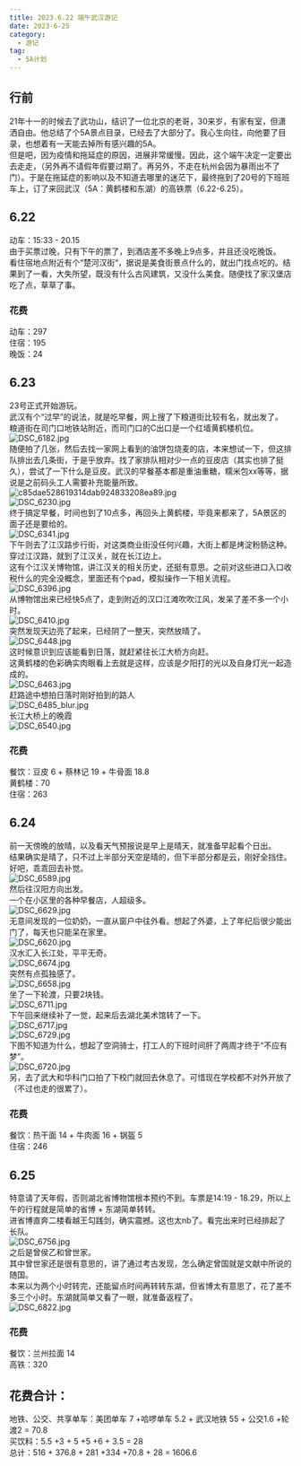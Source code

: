 ```yaml
---
title: 2023.6.22 端午武汉游记
date: 2023-6-25
category:
  - 游记
tag:
  - 5A计划
---
```

## 行前
21年十一的时候去了武功山，结识了一位北京的老哥，30来岁，有家有室，但潇洒自由。他总结了个5A景点目录，已经去了大部分了。我心生向往，向他要了目录，也想着有一天能去掉所有感兴趣的5A。<br />但是吧，因为疫情和拖延症的原因，进展非常缓慢。因此，这个端午决定一定要出去走走，（另外再不请假年假要过期了。再另外，不走在杭州会因为暴雨出不了门）。于是在拖延症的影响以及不知道去哪里的迷茫下，最终拖到了20号的下班班车上，订了来回武汉（5A：黄鹤楼和东湖）的高铁票（6.22-6.25）。
## 6.22
动车：15:33 - 20.15<br />由于买票过晚，只有下午的票了，到酒店差不多晚上9点多，并且还没吃晚饭。<br />看住宿地点附近有个“楚河汉街“，据说是美食街景点什么的，就出门找点吃的。结果到了一看，大失所望，既没有什么古风建筑，又没什么美食。随便找了家汉堡店吃了点，草草了事。

### 花费
动车：297<br />住宿：195<br />晚饭：24

## 6.23
23号正式开始游玩。<br />武汉有个“过早”的说法，就是吃早餐，网上搜了下粮道街比较有名，就出发了。<br />粮道街在司门口地铁站附近，而司门口的C出口是一个红墙黄鹤楼机位。<br />![DSC_6182.jpg](https://cdn.nlark.com/yuque/0/2023/jpeg/21640823/1687797869901-000a0c62-1718-42aa-b59b-2818f5bfd808.jpeg#averageHue=%23e7ebe8&clientId=u685799b4-c352-4&from=paste&height=2677&id=u7d5bf3f1&originHeight=4016&originWidth=6016&originalType=binary&ratio=1.5&rotation=0&showTitle=false&size=989948&status=done&style=none&taskId=u9eb28e23-48f0-489f-8e61-ceefca13c52&title=&width=4010.6666666666665)<br />随便拍了几张，然后去找一家网上看到的油饼包烧麦的店，本来想试一下，但这排队排出去几条街，于是乎放弃。找了家排队相对少一点的豆皮店（其实也排了挺久），尝试了一下什么是豆皮。武汉的早餐基本都是重油重糖，糯米包xx等等，据说是之前码头工人需要补充能量所致。<br />![c85dae528619314dab924833208ea89.jpg](https://cdn.nlark.com/yuque/0/2023/jpeg/21640823/1687797736828-0ec842be-ea18-4783-bc34-c5692a9c1d0a.jpeg#averageHue=%23838970&clientId=u685799b4-c352-4&from=paste&height=853&id=u5f8577a7&originHeight=1280&originWidth=1706&originalType=binary&ratio=1.5&rotation=0&showTitle=false&size=546569&status=done&style=none&taskId=u0f576b16-a180-4c9a-ba35-699532c3796&title=&width=1137.3333333333333)<br />![DSC_6230.jpg](https://cdn.nlark.com/yuque/0/2023/jpeg/21640823/1687798074878-05d87dfa-76a2-43ce-a9d9-1e8ac30c8d1a.jpeg#averageHue=%23667373&clientId=u685799b4-c352-4&from=paste&height=2677&id=uf276d658&originHeight=4016&originWidth=6016&originalType=binary&ratio=1.5&rotation=0&showTitle=false&size=1077371&status=done&style=none&taskId=u5aa1b0f0-74ef-4ba0-ac31-06d3f578068&title=&width=4010.6666666666665)<br />终于搞定早餐，时间也到了10点多，再回头上黄鹤楼，毕竟来都来了，5A景区的面子还是要给的。<br />![DSC_6341.jpg](https://cdn.nlark.com/yuque/0/2023/jpeg/21640823/1687798951114-c4fb28c4-7237-4624-8515-cfff42eb6575.jpeg#averageHue=%23a3afb4&clientId=u685799b4-c352-4&from=paste&height=2486&id=u63c1314c&originHeight=3729&originWidth=5522&originalType=binary&ratio=1.5&rotation=0&showTitle=false&size=1521421&status=done&style=none&taskId=ufd1d1020-c923-4c47-a3f4-c6f60081347&title=&width=3681.3333333333335)<br />下午则去了江汉路步行街，对这类商业街没任何兴趣，大街上都是烤淀粉肠这种。<br />穿过江汉路，就到了江汉关，就在长江边上。<br />这有个江汉关博物馆，讲江汉关的相关历史，还挺有意思。之前对这些进口入口收税什么的完全没概念，里面还有个pad，模拟操作一下相关流程。<br />![DSC_6396.jpg](https://cdn.nlark.com/yuque/0/2023/jpeg/21640823/1687799175046-0c746ee7-b9d9-4dfe-9ac7-26c85e98e757.jpeg#averageHue=%23c2c5c4&clientId=u685799b4-c352-4&from=paste&height=2665&id=uc86e84c5&originHeight=3998&originWidth=5733&originalType=binary&ratio=1.5&rotation=0&showTitle=false&size=1437622&status=done&style=none&taskId=uf153aad6-2ed3-449e-bcac-5ccf82ed292&title=&width=3822)<br />从博物馆出来已经快5点了，走到附近的汉口江滩吹吹江风，发呆了差不多一个小时。<br />![DSC_6410.jpg](https://cdn.nlark.com/yuque/0/2023/jpeg/21640823/1687799304563-6e91f3ba-2ba2-486f-8186-508ff6992f2a.jpeg#averageHue=%237a807f&clientId=u685799b4-c352-4&from=paste&height=2113&id=ue599fb8a&originHeight=3170&originWidth=5635&originalType=binary&ratio=1.5&rotation=0&showTitle=false&size=1151772&status=done&style=none&taskId=u98924b53-25aa-40c9-ad90-bb8b13b405d&title=&width=3756.6666666666665)<br />突然发现天边亮了起来，已经阴了一整天，突然放晴了。<br />![DSC_6448.jpg](https://cdn.nlark.com/yuque/0/2023/jpeg/21640823/1687799543209-fe2f8f98-29f9-4659-9256-991444e594a4.jpeg#averageHue=%23729eb4&clientId=u685799b4-c352-4&from=paste&height=2501&id=u6e7f8445&originHeight=3751&originWidth=5594&originalType=binary&ratio=1.5&rotation=0&showTitle=false&size=906589&status=done&style=none&taskId=ue83c2378-1ce9-4de1-9900-74c2877a8c6&title=&width=3729.3333333333335)<br />这时候意识到应该能看到日落，就赶紧往长江大桥方向赶。<br />这黄鹤楼的色彩确实肉眼看上去就是这样，应该是夕阳打的光以及自身灯光一起造成的。<br />![DSC_6463.jpg](https://cdn.nlark.com/yuque/0/2023/jpeg/21640823/1687799596069-99d9571c-0006-44c7-af7a-dee074bc8441.jpeg#averageHue=%230f110e&clientId=u685799b4-c352-4&from=paste&height=2306&id=uc7f00bf6&originHeight=3459&originWidth=5181&originalType=binary&ratio=1.5&rotation=0&showTitle=false&size=1498071&status=done&style=none&taskId=u870096ba-e0cb-4e0a-968a-86e0905c54b&title=&width=3454)<br />赶路途中想拍日落时刚好拍到的路人<br />![DSC_6485_blur.jpg](https://cdn.nlark.com/yuque/0/2023/jpeg/21640823/1687799602560-8b8c8c76-3cd0-4f20-a78f-a47f53d651f4.jpeg#averageHue=%23141a1d&clientId=u685799b4-c352-4&from=paste&height=2076&id=u3f017418&originHeight=3114&originWidth=5536&originalType=binary&ratio=1.5&rotation=0&showTitle=false&size=741013&status=done&style=none&taskId=u881ad790-d55c-41a3-9a8a-48e9574550b&title=&width=3690.6666666666665)<br />长江大桥上的晚霞<br />![DSC_6540.jpg](https://cdn.nlark.com/yuque/0/2023/jpeg/21640823/1687799707950-0728b8c6-56a4-4ada-9157-9456a24f7d53.jpeg#averageHue=%23324059&clientId=u685799b4-c352-4&from=paste&height=2086&id=u344bdb64&originHeight=3129&originWidth=5563&originalType=binary&ratio=1.5&rotation=0&showTitle=false&size=799617&status=done&style=none&taskId=ub8618bbb-2505-4094-b27f-16d8bc1c001&title=&width=3708.6666666666665)

### 花费
餐饮：豆皮 6 + 蔡林记 19 + 牛骨面 18.8<br />黄鹤楼：70<br />住宿：263

## 6.24
前一天傍晚的放晴，以及看天气预报说是早上是晴天，就准备早起看个日出。<br />结果确实是晴了，只不过上半部分天空是晴的，但下半部分都是云，刚好全挡住。好吧，乖乖回去补觉。<br />![DSC_6589.jpg](https://cdn.nlark.com/yuque/0/2023/jpeg/21640823/1687872254590-c525d878-074d-4f77-ad44-7e64ad882949.jpeg#averageHue=%234d5d68&clientId=u82df5c0d-4149-4&from=paste&height=1729&id=uc2ae3f32&originHeight=2594&originWidth=4611&originalType=binary&ratio=1.5&rotation=0&showTitle=false&size=347409&status=done&style=none&taskId=u57428bbf-ff3b-4044-912a-aad3cd3f56b&title=&width=3074)<br />然后往汉阳方向出发。<br />一个在小区里的各种早餐店，人超级多。<br />![DSC_6629.jpg](https://cdn.nlark.com/yuque/0/2023/jpeg/21640823/1687875873938-ce456705-5f96-4ef5-8c40-88aeb93d60bf.jpeg#averageHue=%23abb2b0&clientId=u82df5c0d-4149-4&from=paste&height=2677&id=u867d2194&originHeight=4016&originWidth=6016&originalType=binary&ratio=1.5&rotation=0&showTitle=false&size=1718486&status=done&style=none&taskId=uc7010fe0-0543-4b83-94c5-bf51fa2db52&title=&width=4010.6666666666665)<br />无意间发现的一位奶奶，一直从窗户中往外看。想起了外婆，上了年纪后很少能出门了，每天也只能呆在家里。<br />![DSC_6620.jpg](https://cdn.nlark.com/yuque/0/2023/jpeg/21640823/1687876009755-97a352d7-0105-46ff-83f4-c86a7a15cff6.jpeg#averageHue=%23a9adab&clientId=u82df5c0d-4149-4&from=paste&height=1603&id=ub97b83b8&originHeight=2405&originWidth=4611&originalType=binary&ratio=1.5&rotation=0&showTitle=false&size=2163368&status=done&style=none&taskId=u2ce1daf2-7761-463c-9c4d-00230766dda&title=&width=3074)<br />汉水汇入长江处，平平无奇。<br />![DSC_6674.jpg](https://cdn.nlark.com/yuque/0/2023/jpeg/21640823/1687876119696-e6ff5bc8-07a5-4bd8-a007-6f15bb76c6a1.jpeg#averageHue=%238f918f&clientId=u82df5c0d-4149-4&from=paste&height=2256&id=u668b32e3&originHeight=3384&originWidth=6016&originalType=binary&ratio=1.5&rotation=0&showTitle=false&size=1080399&status=done&style=none&taskId=ud9829526-7d64-43ff-a886-63dc86464ed&title=&width=4010.6666666666665)<br />突然有点孤独感了。<br />![DSC_6658.jpg](https://cdn.nlark.com/yuque/0/2023/jpeg/21640823/1687876200645-5646bb40-f235-4906-8dc5-440530980171.jpeg#averageHue=%23878e87&clientId=u82df5c0d-4149-4&from=paste&height=1665&id=ub2acc7c3&originHeight=2498&originWidth=4441&originalType=binary&ratio=1.5&rotation=0&showTitle=false&size=990542&status=done&style=none&taskId=ud67cb57c-0447-4e0c-9cdf-b26f8bf0db1&title=&width=2960.6666666666665)<br />坐了一下轮渡，只要2块钱。<br />![DSC_6711.jpg](https://cdn.nlark.com/yuque/0/2023/jpeg/21640823/1687876209175-2c031b05-2c3d-4d67-b6ad-df17c666ca7a.jpeg#averageHue=%237a7b75&clientId=u82df5c0d-4149-4&from=paste&height=1927&id=u8ce261a4&originHeight=2891&originWidth=5139&originalType=binary&ratio=1.5&rotation=0&showTitle=false&size=793003&status=done&style=none&taskId=u2192e6f5-1f5d-4942-a6e1-1f7778d80ba&title=&width=3426)<br />下午回来继续补了一觉，起来后去湖北美术馆转了一下。<br />![DSC_6717.jpg](https://cdn.nlark.com/yuque/0/2023/jpeg/21640823/1687872335430-358eff2c-f235-45c4-9042-4f9442abd195.jpeg#averageHue=%23b4b5af&clientId=u82df5c0d-4149-4&from=paste&height=2381&id=u83184b23&originHeight=3572&originWidth=4728&originalType=binary&ratio=1.5&rotation=0&showTitle=false&size=1542927&status=done&style=none&taskId=uac3d0153-48f3-4011-b7f0-022cba465bc&title=&width=3152)<br />![DSC_6729.jpg](https://cdn.nlark.com/yuque/0/2023/jpeg/21640823/1687876240981-57091b19-0812-49f2-b017-ebd29ad2586c.jpeg#averageHue=%2374685d&clientId=u82df5c0d-4149-4&from=paste&height=1894&id=u5a557465&originHeight=2841&originWidth=5051&originalType=binary&ratio=1.5&rotation=0&showTitle=false&size=1086675&status=done&style=none&taskId=u123cff54-42af-4c1b-b80b-1267facb64d&title=&width=3367.3333333333335)<br />下图不知道为什么，想起了空洞骑士，打工人的下班时间肝了两周才终于“不应有梦”。<br />![DSC_6720.jpg](https://cdn.nlark.com/yuque/0/2023/jpeg/21640823/1687876330984-fd2585c9-2594-4b8c-93fe-48ac104d1e8c.jpeg#averageHue=%23a2a49c&clientId=u82df5c0d-4149-4&from=paste&height=2285&id=u2b36a620&originHeight=3428&originWidth=3193&originalType=binary&ratio=1.5&rotation=0&showTitle=false&size=1884962&status=done&style=none&taskId=ucd9e1aed-21f5-4470-8851-693a4c8597d&title=&width=2128.6666666666665)<br />另，去了武大和华科门口拍了下校门就回去休息了。可惜现在学校都不对外开放了（不过也走的很累了）。

### 花费
餐饮：热干面 14 + 牛肉面 16 + 锅盔 5<br />住宿：246

## 6.25
特意请了天年假，否则湖北省博物馆根本预约不到。车票是14:19 - 18.29，所以上午的行程就是简单的省博 + 东湖简单转转。<br />进省博直奔二楼看越王勾践剑，确实震撼。这也太nb了。看完出来时已经排起了长队。<br />![DSC_6756.jpg](https://cdn.nlark.com/yuque/0/2023/jpeg/21640823/1687872353421-0667afc7-6b10-40dd-9759-7a83cf4144cc.jpeg#averageHue=%23050403&clientId=u82df5c0d-4149-4&from=paste&height=2014&id=ua26eb7ac&originHeight=3021&originWidth=5370&originalType=binary&ratio=1.5&rotation=0&showTitle=false&size=334521&status=done&style=none&taskId=uc1f062da-f565-4dff-98a1-1fe9d044871&title=&width=3580)<br />之后是曾侯乙和曾世家。<br />其中曾世家还是很有意思的，讲了通过考古发现，怎么确定曾国就是文献中所说的随国。<br />本来以为两个小时转完，还能留点时间再转转东湖，但省博太有意思了，花了差不多三个小时。东湖就简单又看了一眼，就准备返程了。<br />![DSC_6822.jpg](https://cdn.nlark.com/yuque/0/2023/jpeg/21640823/1687872518855-7d7675bb-fcd6-4eb4-b1f9-fef8c0d193bf.jpeg#averageHue=%23707978&clientId=u82df5c0d-4149-4&from=paste&height=4011&id=u91f4ea73&originHeight=6016&originWidth=3384&originalType=binary&ratio=1.5&rotation=0&showTitle=false&size=923967&status=done&style=none&taskId=u1399d4be-95cc-4aa4-8a0f-26e894b6625&title=&width=2256)

### 花费
餐饮：兰州拉面 14<br />高铁：320

## 花费合计：
地铁、公交、共享单车：美团单车 7 +哈啰单车 5.2 + 武汉地铁 55 + 公交1.6 +轮渡2 = 70.8<br />买饮料：5.5 +3 + 5 +5 +6 + 3.5 = 28<br />总计：516 + 376.8 + 281 +334 +70.8 + 28 = 1606.6
